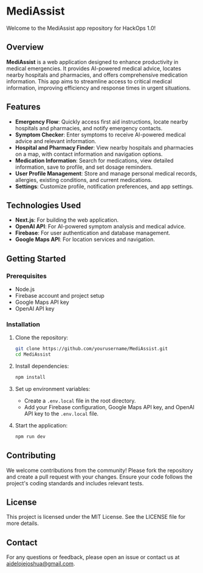 # MediAssist

Welcome to the MediAssist app repository for HackOps 1.0!

## Overview

**MediAssist** is a web application designed to enhance productivity in medical emergencies. It provides AI-powered medical advice, locates nearby hospitals and pharmacies, and offers comprehensive medication information. This app aims to streamline access to critical medical information, improving efficiency and response times in urgent situations.

## Features

- **Emergency Flow**: Quickly access first aid instructions, locate nearby hospitals and pharmacies, and notify emergency contacts.
- **Symptom Checker**: Enter symptoms to receive AI-powered medical advice and relevant information.
- **Hospital and Pharmacy Finder**: View nearby hospitals and pharmacies on a map, with contact information and navigation options.
- **Medication Information**: Search for medications, view detailed information, save to profile, and set dosage reminders.
- **User Profile Management**: Store and manage personal medical records, allergies, existing conditions, and current medications.
- **Settings**: Customize profile, notification preferences, and app settings.

## Technologies Used

- **Next.js**: For building the web application.
- **OpenAI API**: For AI-powered symptom analysis and medical advice.
- **Firebase**: For user authentication and database management.
- **Google Maps API**: For location services and navigation.

## Getting Started

### Prerequisites

- Node.js
- Firebase account and project setup
- Google Maps API key
- OpenAI API key

### Installation

1. Clone the repository:
   ```bash
   git clone https://github.com/yourusername/MediAssist.git
   cd MediAssist
   ```

2. Install dependencies:
   ```bash
   npm install
   ```

3. Set up environment variables:
   - Create a `.env.local` file in the root directory.
   - Add your Firebase configuration, Google Maps API key, and OpenAI API key to the `.env.local` file.

4. Start the application:
   ```bash
   npm run dev
   ```

## Contributing
We welcome contributions from the community! Please fork the repository and create a pull request with your changes. Ensure your code follows the project's coding standards and includes relevant tests.

## License
This project is licensed under the MIT License. See the LICENSE file for more details.

## Contact
For any questions or feedback, please open an issue or contact us at aidelojejoshua@gmail.com.